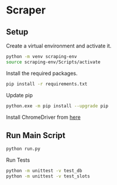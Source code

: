 # Scraper

## Setup

Create a virtual environment and activate it.

```bash
python -m venv scraping-env
source scraping-env/Scripts/activate
```

Install the required packages.

```bash
pip install -r requirements.txt
```

Update pip

```bash
python.exe -m pip install --upgrade pip
```

Install ChromeDriver from [here](https://googlechromelabs.github.io/chrome-for-testing/)

## Run Main Script

```bash
python run.py
```

Run Tests

```bash
python -m unittest -v test_db
python -m unittest -v test_slots
```
